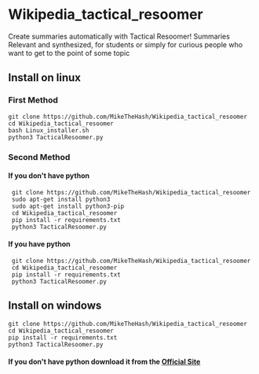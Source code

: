# Wikipedia_tactical_resoomer
Create summaries automatically with Tactical Resoomer! Summaries Relevant and synthesized, for students or simply for curious people who want to get to the point of some topic

## Install on linux
### First Method
    git clone https://github.com/MikeTheHash/Wikipedia_tactical_resoomer
    cd Wikipedia_tactical_resoomer
    bash Linux_installer.sh
    python3 TacticalResoomer.py
### Second Method
#### If you don't have python
     git clone https://github.com/MikeTheHash/Wikipedia_tactical_resoomer
     sudo apt-get install python3
     sudo apt-get install python3-pip
     cd Wikipedia_tactical_resoomer
     pip install -r requirements.txt
     python3 TacticalResoomer.py
#### If you have python
     git clone https://github.com/MikeTheHash/Wikipedia_tactical_resoomer
     cd Wikipedia_tactical_resoomer
     pip install -r requirements.txt
     python3 TacticalResoomer.py
## Install on windows
    git clone https://github.com/MikeTheHash/Wikipedia_tactical_resoomer
    cd Wikipedia_tactical_resoomer
    pip install -r requirements.txt
    python3 TacticalResoomer.py
#### If you don't have python download it from the [Official Site](www.python.org)
